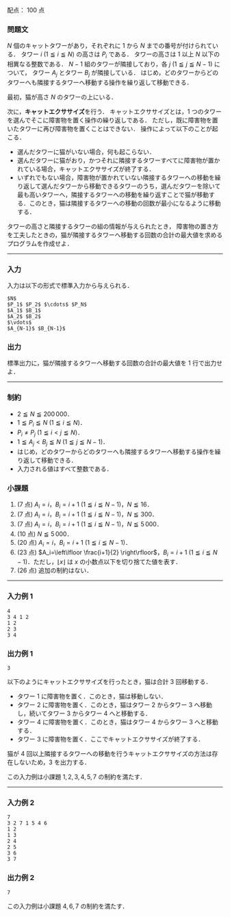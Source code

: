 配点： $100$ 点

### 問題文

$N$ 個のキャットタワーがあり，それぞれに $1$ から $N$ までの番号が付けられている．
タワー $i$ ($1 \leqq i \leqq N$) の高さは $P_i$ である．
タワーの高さは $1$ 以上 $N$ 以下の相異なる整数である．
$N-1$ 組のタワーが隣接しており，各 $j$ ($1 \leqq j \leqq N-1$) について，
タワー $A_j$ とタワー $B_j$ が隣接している．
はじめ，どのタワーからどのタワーへも隣接するタワーへ移動する操作を繰り返して移動できる．

最初，猫が高さ $N$ のタワーの上にいる．

次に，**キャットエクササイズ**を行う．
キャットエクササイズとは，$1$ つのタワーを選んでそこに障害物を置く操作の繰り返しである．
ただし，既に障害物を置いたタワーに再び障害物を置くことはできない．
操作によって以下のことが起こる．

- 選んだタワーに猫がいない場合，何も起こらない．
- 選んだタワーに猫がおり，かつそれに隣接するタワーすべてに障害物が置かれている場合，キャットエクササイズが終了する．
- いずれでもない場合，障害物が置かれていない隣接するタワーへの移動を繰り返して選んだタワーから移動できるタワーのうち，選んだタワーを除いて最も高いタワーへ，隣接するタワーへの移動を繰り返すことで猫が移動する．このとき，猫は隣接するタワーへの移動の回数が最小になるように移動する．

タワーの高さと隣接するタワーの組の情報が与えられたとき，
障害物の置き方を工夫したときの，猫が隣接するタワーへ移動する回数の合計の最大値を求めるプログラムを作成せよ．

---

### 入力

入力は以下の形式で標準入力から与えられる．

~~~
$N$
$P_1$ $P_2$ $\cdots$ $P_N$
$A_1$ $B_1$
$A_2$ $B_2$
$\vdots$
$A_{N-1}$ $B_{N-1}$
~~~

### 出力

標準出力に，猫が隣接するタワーへ移動する回数の合計の最大値を $1$ 行で出力せよ．

---

### 制約
- $2 \leqq N \leqq 200\,000$．
- $1 \leqq P_i \leqq N$ ($1 \leqq i \leqq N$)．
- $P_i \neq P_j$ ($1 \leqq i < j \leqq N$)．
- $1 \leqq A_j < B_j \leqq N$ ($1 \leqq j \leqq N-1$)．
- はじめ，どのタワーからどのタワーへも隣接するタワーへ移動する操作を繰り返して移動できる．
- 入力される値はすべて整数である． 


### 小課題

1. ($7$ 点) $A_i=i$，$B_i=i+1$ ($1 \leqq i \leqq N-1$)，$N \leqq 16$．
2. ($7$ 点) $A_i=i$，$B_i=i+1$ ($1 \leqq i \leqq N-1$)，$N \leqq 300$．
3. ($7$ 点) $A_i=i$，$B_i=i+1$ ($1 \leqq i \leqq N-1$)，$N \leqq 5\,000$．
4. ($10$ 点) $N \leqq 5\,000$．
5. ($20$ 点) $A_i=i$，$B_i=i+1$ ($1 \leqq i \leqq N-1$)．
6. ($23$ 点) $A_i=\left\lfloor \frac{i+1}{2} \right\rfloor$，$B_i=i+1$ ($1 \leqq i \leqq N-1$)．ただし，$\lfloor x \rfloor$ は $x$ の小数点以下を切り捨てた値を表す．
7. ($26$ 点) 追加の制約はない．

---

### 入力例 1

~~~
4
3 4 1 2
1 2
2 3
3 4
~~~

### 出力例 1

~~~
3
~~~


以下のようにキャットエクササイズを行ったとき，猫は合計 $3$ 回移動する．

- タワー $1$ に障害物を置く．このとき，猫は移動しない．
- タワー $2$ に障害物を置く．このとき，猫はタワー $2$ からタワー $3$ へ移動し，続いてタワー $3$ からタワー $4$ へと移動する．
- タワー $4$ に障害物を置く．このとき，猫はタワー $4$ からタワー $3$ へと移動する．
- タワー $3$ に障害物を置く．ここでキャットエクササイズが終了する．

猫が $4$ 回以上隣接するタワーへの移動を行うキャットエクササイズの方法は存在しないため，$3$ を出力する．

この入力例は小課題 $1,2,3,4,5,7$ の制約を満たす．

---

### 入力例 2

~~~
7
3 2 7 1 5 4 6
1 2
1 3
2 4
2 5
3 6
3 7
~~~

### 出力例 2

~~~
7
~~~

この入力例は小課題 $4,6,7$ の制約を満たす．
